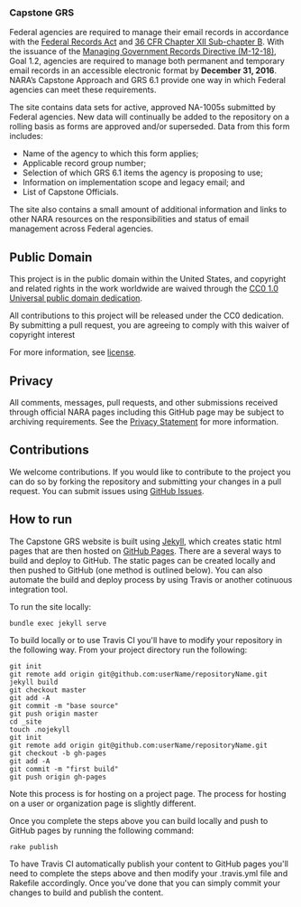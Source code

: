 ### Capstone GRS

Federal agencies are required to manage their email records in accordance with the [Federal Records Act](http://www.archives.gov/about/laws/fed-agencies.html) and [36 CFR Chapter XII Sub-chapter B](http://www.archives.gov/global-pages/exit.html?link=http://www.ecfr.gov/cgi-bin/text-idx?SID=a09457164851e8c5d055cbe8bcc26369&node=36:3.0.10.2.10&rgn=div5).  With the issuance of the [Managing Government Records Directive (M-12-18)](http://www.archives.gov/global-pages/exit.html?link=http://www.whitehouse.gov/sites/default/files/omb/memoranda/2012/m-12-18.pdf), Goal 1.2, agencies are required to manage both permanent and temporary email records in an accessible electronic format by **December 31, 2016**. NARA’s Capstone Approach and GRS 6.1 provide one way in which Federal agencies can meet these requirements.

The site contains data sets for active, approved NA-1005s submitted by Federal agencies. New data will continually be added to the repository on a rolling basis as forms are approved and/or superseded. Data from this form includes: 

* Name of the agency to which this form applies; 
* Applicable record group number; 
* Selection of which GRS 6.1 items the agency is proposing to use;
* Information on implementation scope and legacy email; and
* List of Capstone Officials.

The site also contains a small amount of additional information and links to other NARA resources on the responsibilities and status of email management across Federal agencies.

## Public Domain

This project is in the public domain within the United States, and
copyright and related rights in the work worldwide are waived through
the [CC0 1.0 Universal public domain dedication](https://creativecommons.org/publicdomain/zero/1.0/).

All contributions to this project will be released under the CC0 dedication. By submitting a pull request, you are agreeing to comply with this waiver of copyright interest

For more information, see [license](https://github.com/naffis/capstone-grs/blob/master/LICENSE.md).

## Privacy

All comments, messages, pull requests, and other submissions received through official NARA pages including this GitHub page may be subject to archiving requirements. See the [Privacy Statement](http://www.archives.gov/global-pages/privacy.html) for more information.

## Contributions

We welcome contributions. If you would like to contribute to the project you can do so by forking the repository and submitting your changes in a pull request. You can submit issues using [GitHub Issues](https://github.com/naffis/capstone-grs/issues).

## How to run

The Capstone GRS website is built using [Jekyll](http://jekyllrb.com/docs/home/), which creates static html pages that are then hosted on [GitHub Pages](https://pages.github.com/). There are a several ways to build and deploy to GitHub. The static pages can be created locally and then pushed to GitHub (one method is outlined below). You can also automate the build and deploy process by using Travis or another cotinuous integration tool. 

To run the site locally:

    bundle exec jekyll serve

To build locally or to use Travis CI you'll have to modify your repository in the following way. From your project directory run the following:

    git init
    git remote add origin git@github.com:userName/repositoryName.git
    jekyll build
    git checkout master
    git add -A
    git commit -m "base source"
    git push origin master
    cd _site
    touch .nojekyll
    git init
    git remote add origin git@github.com:userName/repositoryName.git
    git checkout -b gh-pages
    git add -A
    git commit -m "first build"
    git push origin gh-pages

Note this process is for hosting on a project page. The process for hosting on a user or organization page is slightly different. 

Once you complete the steps above you can build locally and push to GitHub pages by running the following command:

    rake publish

To have Travis CI automatically publish your content to GitHub pages you'll need to complete the steps above and then modify your .travis.yml file and Rakefile accordingly. Once you've done that you can simply commit your changes to build and publish the content. 